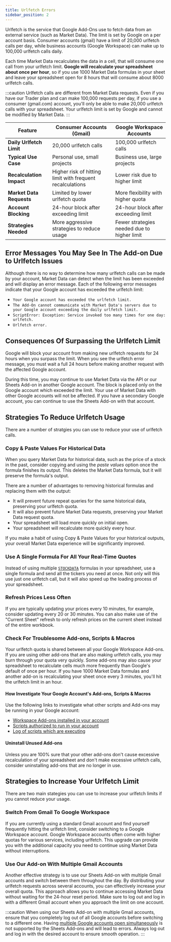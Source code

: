 ```yaml
---
title: Urlfetch Errors
sidebar_position: 2
---
```


Urlfetch is the service that Google Add-Ons use to fetch data from an external service (such as Market Data). The limit is set by Google on a per account basis. Consumer accounts (gmail) have a limit of 20,000 urlfetch calls per day, while business accounts (Google Workspace) can make up to 100,000 urlfetch calls daily. 

Each time Market Data recalculates the data in a cell, that will consume one call from your urlfetch limit. **Google will recalculate your spreadsheet about once per hour**, so if you use 1000 Market Data formulas in your sheet and leave your spreadsheet open for 8 hours that will consume about 8000 urlfetch calls.

:::caution
Urlfetch calls are different from Market Data requests. Even if you have our Trader plan and can make 100,000 requests per day, if you use a consumer (gmail.com) account, you'll only be able to make 20,000 urlfetch calls with your spreadsheet. Your urlfetch limit is set by Google and cannot be modified by Market Data.
:::

| Feature                  | Consumer Accounts (Gmail) | Google Workspace Accounts |
|--------------------------|---------------------------|---------------------------|
| **Daily Urlfetch Limit** | 20,000 urlfetch calls              | 100,000 urlfetch calls             |
| **Typical Use Case**     | Personal use, small projects | Business use, large projects |
| **Recalculation Impact** | Higher risk of hitting limit with frequent recalculations | Lower risk due to higher limit |
| **Market Data Requests** | Limited by lower urlfetch quota | More flexibility with higher quota |
| **Account Blocking**     | 24-hour block after exceeding limit | 24-hour block after exceeding limit |
| **Strategies Needed**    | More aggressive strategies to reduce usage | Fewer strategies needed due to higher limit |

## Error Messages You May See In The Add-on Due to Urlfetch Issues

Although there is no way to determine how many urlfetch calls can be made by your account, Market Data can detect when the limit has been exceeded and will display an error message. Each of the following error messages indicate that your Google account has exceeded the urlfetch limit:

- `Your Google account has exceeded the urlfetch limit.`
- `The Add-On cannot communicate with Market Data's servers due to your Google account exceeding the daily urlfetch limit.`
- `ScriptError: Exception: Service invoked too many times for one day: urlfetch.`
- `Urlfetch error.`

## Consequences Of Surpassing the Urlfetch Limit

Google will block your account from making new urlfetch requests for 24 hours when you surpass the limit. When you see the urlfetch error message, you must wait a full 24 hours before making another request with the affected Google account.

During this time, you may continue to use Market Data via the API or our Sheets Add-on in another Google account. The block is placed only on the Google account which exceeded the limit. Your use of Market Data with other Google accounts will not be affected. If you have a secondary Google account, you can continue to use the Sheets Add-on with that account.

## Strategies To Reduce Urlfetch Usage

There are a number of stratgies you can use to reduce your use of urlfetch calls.

### Copy & Paste Values For Historical Data

When you query Market Data for historical data, such as the price of a stock in the past, consider copying and using the _paste values_ option once the formula finishes its output. This deletes the Market Data formula, but it will preserve the formula's output. 

There are a number of advantages to removing historical formulas and replacing them with the output:
- It will prevent future repeat queries for the same historical data, preserving your urlfetch quota.
- It will also prevent future Market Data requests, preserving your Market Data request quota.
- Your spreadsheet will load more quickly on initial open.
- Your spreadsheet will recalculate more quickly every hour.

If you make a habit of using Copy & Paste Values for your historical outputs, your overall Market Data experience will be significantly improved.

### Use A Single Formula For All Your Real-Time Quotes

Instead of using multiple [`STOCKDATA`](/sheets/stockdata) formulas in your spreadsheet, use a single formula and send all the tickers you need at once. Not only will this use just one urlfetch call, but it will also speed up the loading process of your spreadsheet.

### Refresh Prices Less Often

If you are typically updating your prices every 10 minutes, for example, consider updating every 20 or 30 minutes. You can also make use of the "Current Sheet" refresh to only refresh prices on the current sheet instead of the entire workbook.

### Check For Troublesome Add-ons, Scripts & Macros

Your urlfetch quota is shared between all your Google Workspace Add-ons. If you are using other add-ons that are also making urlfetch calls, you may burn through your quota very quickly. Some add-ons may also cause your spreadsheet to recalculate cells much more frequently than Google's default of once per hour. If you have 1000 Market Data formulas and another add-on is recalculating your sheet once every 3 minutes, you'll hit the urlfetch limit in an hour. 

#### How Investigate Your Google Account's Add-ons, Scripts & Macros

Use the following links to investigate what other scripts and Add-ons may be running in your Google account:

- [Workspace Add-ons installed in your account](https://workspace.google.com/marketplace/myapps)
- [Scripts authorized to run in your account](https://script.google.com/home/all)
- [Log of scripts which are executing](https://script.google.com/home/executions) 

#### Uninstall Unused Add-ons

Unless you are 100% sure that your other add-ons don't cause excessive recalculation of your spreadsheet and don't make excessive urlfetch calls, consider uninstalling add-ons that are no longer in use.

## Strategies to Increase Your Urlfetch Limit

There are two main stategies you can use to increase your urlfetch limits if you cannot reduce your usage.

### Switch From Gmail To Google Workspace

If you are currently using a standard Gmail account and find yourself frequently hitting the urlfetch limit, consider switching to a Google Workspace account. Google Workspace accounts often come with higher quotas for various services, including urlfetch. This upgrade can provide you with the additional capacity you need to continue using Market Data without interruptions.

### Use Our Add-on With Multiple Gmail Accounts

Another effective strategy is to use our Sheets Add-on with multiple Gmail accounts and switch between them throughout the day. By distributing your urlfetch requests across several accounts, you can effectively increase your overall quota. This approach allows you to continue accessing Market Data without waiting for the 24-hour reset period. Make sure to log out and log in with a different Gmail account when you approach the limit on one account.

:::caution
When using our Sheets Add-on with multiple Gmail accounts, ensure that you completely log out of all Google accounts before switching to a different one. Having [multiple Google accounts open simultaneously](/sheets/troubleshooting/multiple-google-accounts) is not supported by the Sheets Add-ons and will lead to errors. Always log out and log in with the desired account to ensure smooth operation.
:::